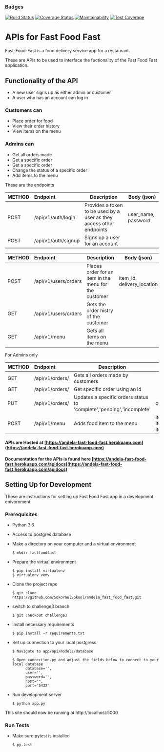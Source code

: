 ### Badges

[![Build Status](https://travis-ci.com/SokoPaulSokool/andela_fast_food_fast.svg?branch=challenge3)](https://travis-ci.com/SokoPaulSokool/andela_fast_food_fast)
[![Coverage Status](https://coveralls.io/repos/github/SokoPaulSokool/andela_fast_food_fast/badge.svg?branch=challenge3)](https://coveralls.io/github/SokoPaulSokool/andela_fast_food_fast?branch=challenge3)
[![Maintainability](https://api.codeclimate.com/v1/badges/f54c04080b3da2fdc162/maintainability)](https://codeclimate.com/github/SokoPaulSokool/andela_fast_food_fast/maintainability)
[![Test Coverage](https://api.codeclimate.com/v1/badges/f54c04080b3da2fdc162/test_coverage)](https://codeclimate.com/github/SokoPaulSokool/andela_fast_food_fast/test_coverage)

# APIs for Fast Food Fast

Fast-Food-Fast is a food delivery service app for a restaurant.

These are APIs to be used to interface the fuctionality of the Fast Food Fast application.

## Functionality of the API

- A new user signs up as either admin or customer
- A user who has an account can log in

### Customers can

- Place order for food
- View their order history
- View items on the menu

### Admins can

- Get all orders made
- Get a specific order
- Get a specific order
- Change the status of a specific order
- Add items to the menu

These are the endpoints

| METHOD | Endpoint            | Description                                                          | Body (json)         |
| ------ | :------------------ | -------------------------------------------------------------------- | ------------------- |
| POST   | /api/v1/auth/login  | Provides a token to be used by a user as they access other endpoints | user_name, password |
| POST   | /api/v1/auth/signup | Signs up a user for an account                                       |                     |

| METHOD | Endpoint             | Description                                           | Body (json)                |
| ------ | :------------------- | ----------------------------------------------------- | -------------------------- |
| POST   | /api/v1/users/orders | Places order for an item in the menu for the customer | item_id, delivery_location |
| GET    | /api/v1/users/orders | Gets the order histry of the customer                 |                            |
| GET    | /api/v1/menu         | Gets all items on the menu                            |                            |

For Admins only

| METHOD | Endpoint                 | Description                                                           | Body (json)                             |
| ------ | :----------------------- | --------------------------------------------------------------------- | --------------------------------------- |
| GET    | /api/v1/orders/          | Gets all orders made by customers                                     |                                         |
| GET    | /api/v1/orders/<orderId> | Get specific order using an id                                        |                                         |
| PUT    | /api/v1/orders/<orderId> | Updates a specific orders status to 'complete','pending','incomplete' | order_status                            |
| POST   | /api/v1/menu             | Adds food item to the menu                                            | item_name, item_description, item_price |

#### APIs are Hosted at [https://andela-fast-food-fast.herokuapp.com](https://andela-fast-food-fast.herokuapp.com)

#### Documentation for the APIs is found here [https://andela-fast-food-fast.herokuapp.com/apidocs](https://andela-fast-food-fast.herokuapp.com/apidocs)

## Setting Up for Development

These are instructions for setting up Fast Food Fast app in a development enivornment.

### Prerequisites

- Python 3.6

- Access to postgres database

- Make a directory on your computer and a virtual environment

  ```
  $ mkdir fastfoodfast
  ```

- Prepare the virtual environment

  ```
  $ pip install virtualenv
  $ virtualenv venv
  ```

- Clone the project repo

  ```
  $ git clone https://github.com/SokoPaulSokool/andela_fast_food_fast.git
  ```

* switch to challenge3 branch

  ```
  $ git checkout challenge3
  ```

* Install necessary requirements

  ```
  $ pip install -r requirements.txt
  ```

* Set up connection to your local postgress

  ```
  $ Navigate to app/api/models/database
  ```

  ```
  $ Open connection.py and adjust the fields below to connect to your local database
        database='',
        user='',
        password='',
        host="",
        port='5432'
  ```

* Run development server
  ```
  $ python app.py
  ```

This site should now be running at http://localhost:5000

### Run Tests

- Make sure pytest is installed

  ```
  $ py.test
  ```
